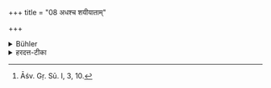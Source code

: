+++
title = "08 अधश्च शयीयाताम्"

+++

<details><summary>Bühler</summary>

8. And (on the night of that day) they shall sleep on the ground (on a raised heap of earth). [^5] 


[^5]:  Āśv. Gṛ. Sū. I, 3, 10.
</details>

<details><summary>हरदत्त-टीका</summary>

## सूत्रम्
अधश्च शयीयाताम् ॥ ८ ॥  
### टिप्पनी
एतस्मिन्नहनि स्थण्डिलशायिनौ स्याताम् ॥ ८॥
</details>
